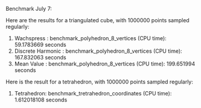 Benchmark July 7:

Here are the results for a triangulated cube, with 1000000 points sampled regularly:
1) Wachspress : benchmark_polyhedron_8_vertices (CPU time): 59.1783669 seconds
2) Discrete Harmonic : benchmark_polyhedron_8_vertices (CPU time): 167.832063 seconds
3) Mean Value : benchmark_polyhedron_8_vertices (CPU time): 199.651994 seconds

 Here is the result for a tetrahedron, with 1000000 points sampled regularly:
 1) Tetrahedron: benchmark_tretrahedron_coordinates (CPU time): 1.612018108 seconds
